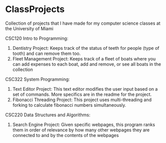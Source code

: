 # ClassProjects  
  
Collection of projects that I have made for my computer science classes at the University of Miami  
  
CSC120 Intro to Programming:  
  1. Dentistry Project: Keeps track of the status of teeth for people (type of tooth) and can remove them too.  
  2. Fleet Management Project: Keeps track of a fleet of boats where you can add expenses to each boat, add and remove, or see all boats in the collection  
  
CSC322 System Programming:  
  1. Text Editor Project: This text editor modifies the user input based on a set of commands. More specifics are in the readme for the project.  
  2. Fibonacci Threading Project:  This project uses multi-threading and forking to calculate fibonacci numbers simultaneously.  
  
CSC220 Data Structures and Algorithms:
  1. Search Engine Project: Given specific webpages, this program ranks them in order of relevance by how many other webpages they are connected to and by the contents of the webpages  
